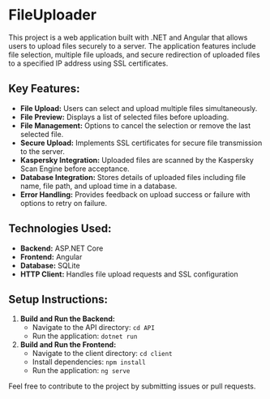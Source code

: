 # FileUploader

This project is a web application built with .NET and Angular that allows users to upload files securely to a server. The application features include file selection, multiple file uploads, and secure redirection of uploaded files to a specified IP address using SSL certificates.

## Key Features:
- **File Upload:** Users can select and upload multiple files simultaneously.
- **File Preview:** Displays a list of selected files before uploading.
- **File Management:** Options to cancel the selection or remove the last selected file.
- **Secure Upload:** Implements SSL certificates for secure file transmission to the server.
- **Kaspersky Integration:** Uploaded files are scanned by the Kaspersky Scan Engine before acceptance.
- **Database Integration:** Stores details of uploaded files including file name, file path, and upload time in a database.
- **Error Handling:** Provides feedback on upload success or failure with options to retry on failure.

## Technologies Used:
- **Backend:** ASP.NET Core
- **Frontend:** Angular
- **Database:** SQLite
- **HTTP Client:** Handles file upload requests and SSL configuration

## Setup Instructions:
1. **Build and Run the Backend:**
   - Navigate to the API directory: `cd API`
   - Run the application: `dotnet run`
2. **Build and Run the Frontend:**
   - Navigate to the client directory: `cd client`
   - Install dependencies: `npm install`
   - Run the application: `ng serve`

Feel free to contribute to the project by submitting issues or pull requests.
